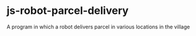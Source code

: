 # js-robot-parcel-delivery
A program in which a robot delivers parcel in various locations in the village
